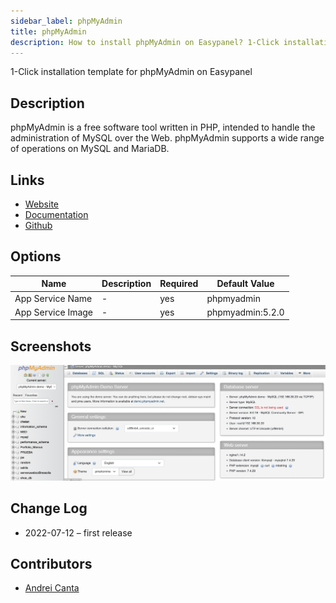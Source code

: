 ```yaml
---
sidebar_label: phpMyAdmin
title: phpMyAdmin
description: How to install phpMyAdmin on Easypanel? 1-Click installation template for phpMyAdmin on Easypanel
---
```


<!-- generated -->

1-Click installation template for phpMyAdmin on Easypanel

## Description

phpMyAdmin is a free software tool written in PHP, intended to handle the administration of MySQL over the Web. phpMyAdmin supports a wide range of operations on MySQL and MariaDB.

## Links

- [Website](https://www.phpmyadmin.net/)
- [Documentation](https://www.phpmyadmin.net/docs/)
- [Github](https://github.com/phpmyadmin/phpmyadmin)

## Options

Name | Description | Required | Default Value
-|-|-|-
App Service Name | - | yes | phpmyadmin
App Service Image | - | yes | phpmyadmin:5.2.0

## Screenshots

![phpMyAdmin Screenshot](./assets/screenshot.png)

## Change Log

- 2022-07-12 – first release

## Contributors

- [Andrei Canta](https://github.com/deiucanta)
